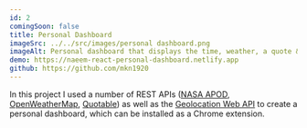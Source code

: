 ```yaml
---
id: 2
comingSoon: false
title: Personal Dashboard
imageSrc: ../../src/images/personal dashboard.png
imageAlt: Personal dashboard that displays the time, weather, a quote & a background image
demo: https://naeem-react-personal-dashboard.netlify.app
github: https://github.com/mkn1920
---
```


In this project I used a number of REST APIs ([NASA APOD](https://api.nasa.gov/#apod), [OpenWeatherMap](https://openweathermap.org/api), [Quotable](https://github.com/lukePeavey/quotable#quotable)) as well as the [Geolocation Web API](https://developer.mozilla.org/en-US/docs/Web/API/Geolocation_API) to create a personal dashboard, which can be installed as a Chrome extension.
